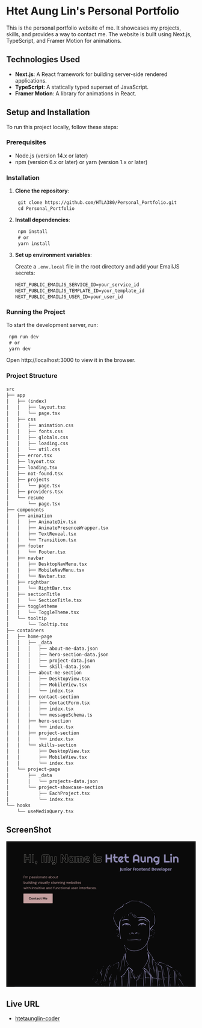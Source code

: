 
# Htet Aung Lin's Personal Portfolio

This is the personal portfolio website of me. It showcases my projects, skills, and provides a way to contact me. The website is built using Next.js, TypeScript, and Framer Motion for animations.

## Technologies Used

-   **Next.js**: A React framework for building server-side rendered applications.
-   **TypeScript**: A statically typed superset of JavaScript.
-   **Framer Motion**: A library for animations in React.

## Setup and Installation

To run this project locally, follow these steps:

### Prerequisites

-   Node.js (version 14.x or later)
-   npm (version 6.x or later) or yarn (version 1.x or later)

### Installation

1.  **Clone the repository**:
   
    ```
     git clone https://github.com/HTLA380/Personal_Portfolio.git
     cd Personal_Portfolio
    ``` 
    
2.  **Install dependencies**:
    
    ```
	 npm install
	 # or
	 yarn install
    ```   
    
3.  **Set up environment variables**:
    
    Create a `.env.local` file in the root directory and add your EmailJS secrets:
    

		NEXT_PUBLIC_EMAILJS_SERVICE_ID=your_service_id
		NEXT_PUBLIC_EMAILJS_TEMPLATE_ID=your_template_id
		NEXT_PUBLIC_EMAILJS_USER_ID=your_user_id
    
 

### Running the Project

To start the development server, run:

	 npm run dev
	 # or
	 yarn dev

Open http://localhost:3000 to view it in the browser.

### Project Structure

```
src
├── app
│   ├── (index)
│   │   ├── layout.tsx
│   │   └── page.tsx
│   ├── css
│   │   ├── animation.css
│   │   ├── fonts.css
│   │   ├── globals.css
│   │   ├── loading.css
│   │   └── util.css
│   ├── error.tsx
│   ├── layout.tsx
│   ├── loading.tsx
│   ├── not-found.tsx
│   ├── projects
│   │   └── page.tsx
│   ├── providers.tsx
│   └── resume
│       └── page.tsx
├── components
│   ├── animation
│   │   ├── AnimateDiv.tsx
│   │   ├── AnimatePresenceWrapper.tsx
│   │   ├── TextReveal.tsx
│   │   └── Transition.tsx
│   ├── footer
│   │   └── Footer.tsx
│   ├── navbar
│   │   ├── DesktopNavMenu.tsx
│   │   ├── MobileNavMenu.tsx
│   │   └── Navbar.tsx
│   ├── rightbar
│   │   └── RightBar.tsx
│   ├── sectionTitle
│   │   └── SectionTitle.tsx
│   ├── toggletheme
│   │   └── ToggleTheme.tsx
│   └── tooltip
│       └── Tooltip.tsx
├── containers
│   ├── home-page
│   │   ├── _data
│   │   │   ├── about-me-data.json
│   │   │   ├── hero-section-data.json
│   │   │   ├── project-data.json
│   │   │   └── skill-data.json
│   │   ├── about-me-section
│   │   │   ├── DesktopView.tsx
│   │   │   ├── MobileView.tsx
│   │   │   └── index.tsx
│   │   ├── contact-section
│   │   │   ├── ContactForm.tsx
│   │   │   ├── index.tsx
│   │   │   └── messageSchema.ts
│   │   ├── hero-section
│   │   │   └── index.tsx
│   │   ├── project-section
│   │   │   └── index.tsx
│   │   └── skills-section
│   │       ├── DesktopView.tsx
│   │       ├── MobileView.tsx
│   │       └── index.tsx
│   └── project-page
│       ├── _data
│       │   └── projects-data.json
│       └── project-showcase-section
│           ├── EachProject.tsx
│           └── index.tsx
└── hooks
    └── useMediaQuery.tsx    
```

## ScreenShot

![Project Preview](./public/assets/images/desktop-preview.png)

## Live URL

- [htetaunglin-coder](https://htetaunglin-coder.vercel.app/)
